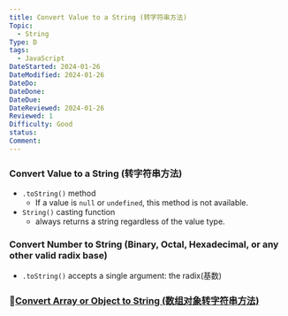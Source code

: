 ```yaml
---
title: Convert Value to a String (转字符串方法)
Topic:
  - String
Type: D
tags:
  - JavaScript
DateStarted: 2024-01-26
DateModified: 2024-01-26
DateDo:
DateDone:
DateDue:
DateReviewed: 2024-01-26
Reviewed: 1
Difficulty: Good
status:
Comment:
---
```


### Convert Value to a String (转字符串方法)

- `.toString()` method
  - If a value is `null` or `undefined`, this method is not available.
- `String()` casting function
  - always returns a string regardless of the value type.

### Convert Number to String (Binary, Octal, Hexadecimal, or any other valid radix base)

- `.toString()` accepts a single argument: the radix(基数)

### 📌[Convert Array or Object to String (数组对象转字符串方法)](<../Convert-Array-or-Object-to-String-(数组对象转字符串方法)>)

